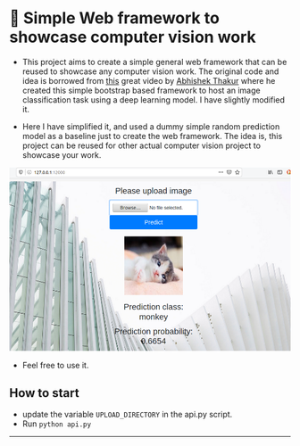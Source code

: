 # :rocket: Simple Web framework to showcase computer vision work

- This project aims to create a simple general web framework that can be reused to showcase any computer vision work. The original code and idea is borrowed from [this](https://www.youtube.com/watch?v=BUh76-xD5qU) great video by [Abhishek Thakur](https://www.kaggle.com/abhishek) where he created this simple bootstrap based framework to host an image classification task using a deep learning model. I have slightly modified it. 

- Here I have simplified it, and used a dummy simple random prediction model as a baseline just to create the web framework. The idea is, this project can be reused for other actual computer vision project to showcase your work.  

![image](static/web_look.png)

- Feel free to use it.

## How to start

- update the variable `UPLOAD_DIRECTORY` in the api.py script.
- Run `python api.py`

----
